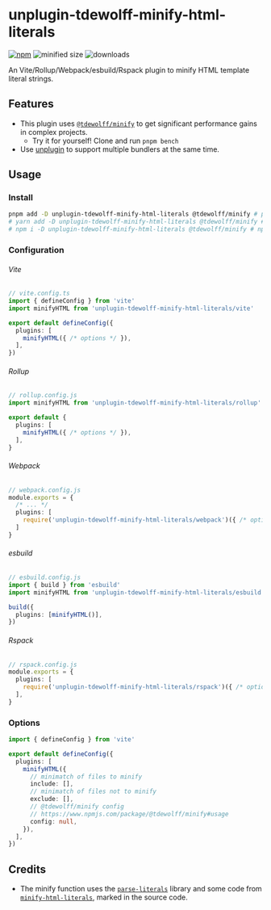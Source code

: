 # unplugin-tdewolff-minify-html-literals

[![npm](https://img.shields.io/npm/v/unplugin-tdewolff-minify-html-literals)](https://www.npmjs.com/package/unplugin-tdewolff-minify-html-literals)
![minified size](https://img.shields.io/bundlephobia/min/unplugin-tdewolff-minify-html-literals)
![downloads](https://img.shields.io/npm/dt/unplugin-tdewolff-minify-html-literals)

An Vite/Rollup/Webpack/esbuild/Rspack plugin to minify HTML template literal strings.

## Features

- This plugin uses [`@tdewolff/minify`](https://www.npmjs.com/package/@tdewolff/minify) to get significant performance gains in complex projects.
  - Try it for yourself! Clone and run `pnpm bench`
- Use [unplugin](https://github.com/unjs/unplugin) to support multiple bundlers at the same time.

## Usage

### Install

```bash
pnpm add -D unplugin-tdewolff-minify-html-literals @tdewolff/minify # pnpm
# yarn add -D unplugin-tdewolff-minify-html-literals @tdewolff/minify # yarn
# npm i -D unplugin-tdewolff-minify-html-literals @tdewolff/minify # npm
```

### Configuration

###### Vite

```ts
// vite.config.ts
import { defineConfig } from 'vite'
import minifyHTML from 'unplugin-tdewolff-minify-html-literals/vite'

export default defineConfig({
  plugins: [
    minifyHTML({ /* options */ }),
  ],
})
```

###### Rollup

```ts
// rollup.config.js
import minifyHTML from 'unplugin-tdewolff-minify-html-literals/rollup'

export default {
  plugins: [
    minifyHTML({ /* options */ }),
  ],
}
```

###### Webpack

```ts
// webpack.config.js
module.exports = {
  /* ... */
  plugins: [
    require('unplugin-tdewolff-minify-html-literals/webpack')({ /* options */ })
  ]
}
```

###### esbuild

```ts
// esbuild.config.js
import { build } from 'esbuild'
import minifyHTML from 'unplugin-tdewolff-minify-html-literals/esbuild'

build({
  plugins: [minifyHTML()],
})
```

###### Rspack

```ts
// rspack.config.js
module.exports = {
  plugins: [
    require('unplugin-tdewolff-minify-html-literals/rspack')({ /* options */ }),
  ],
}
```

### Options

```ts
import { defineConfig } from 'vite'

export default defineConfig({
  plugins: [
    minifyHTML({
      // minimatch of files to minify
      include: [],
      // minimatch of files not to minify
      exclude: [],
      // @tdewolff/minify config
      // https://www.npmjs.com/package/@tdewolff/minify#usage
      config: null,
    }),
  ],
})
```

## Credits

- The minify function uses the [`parse-literals`](https://www.npmjs.com/package/parse-literals) library and some code from [`minify-html-literals`](https://github.com/asyncLiz/minify-html-literals), marked in the source code.